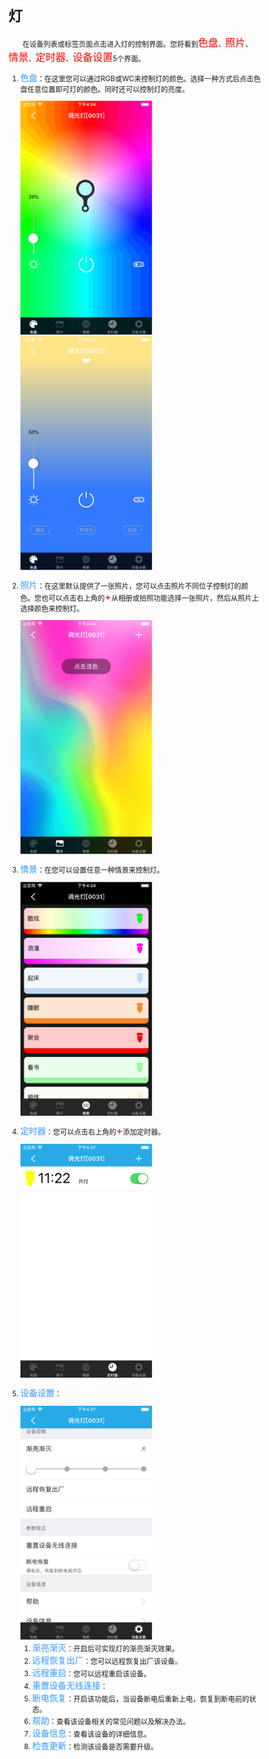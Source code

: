 # 灯

&emsp;&emsp;在设备列表或标签页面点击进入灯的控制界面。您将看到<font style='color:#ff0000;font-size:20px'>色盘</font>、<font style='color:#ff0000;font-size:20px'>照片</font>、<font style='color:#ff0000;font-size:20px'>情景</font>、<font style='color:#ff0000;font-size:20px'>定时器</font>、<font style='color:#ff0000;font-size:20px'>设备设置</font>5个界面。

1. <font style='color:#3699ff;font-size:17px'>色盘</font>：在这里您可以通过RGB或WC来控制灯的颜色。选择一种方式后点击色盘任意位置即可灯的颜色。同时还可以控制灯的亮度。

	<img src="../images/WiFi/灯/RGB.png" width = "262" height = "465">
	<img src="../images/WiFi/灯/WC.png" width = "262" height = "465">
	
2. <font style='color:#3699ff;font-size:17px'>照片</font>：在这里默认提供了一张照片，您可以点击照片不同位子控制灯的颜色。您也可以点击右上角的<font style='color:#ff0000;font-size:20px'>+</font>从相册或拍照功能选择一张照片，然后从照片上选择颜色来控制灯。

	<img src="../images/WiFi/灯/照片.png" width = "262" height = "465">
	
3. <font style='color:#3699ff;font-size:17px'>情景</font>：在您可以设置任意一种情景来控制灯。

	<img src="../images/WiFi/灯/情景.png" width = "262" height = "465">
	
4. <font style='color:#3699ff;font-size:17px'>定时器</font>：您可以点击右上角的<font style='color:#ff0000;font-size:20px'>+</font>添加定时器。

	<img src="../images/WiFi/灯/定时器.png" width = "262" height = "465">
	
5. <font style='color:#3699ff;font-size:17px'>设备设置</font>：

	<img src="../images/WiFi/灯/设置.png" width = "262" height = "465">
	
	1. <font style='color:#3699ff;font-size:17px'>渐亮渐灭</font>：开启后可实现灯的渐亮渐灭效果。
	2. <font style='color:#3699ff;font-size:17px'>远程恢复出厂</font>：您可以远程恢复出厂该设备。
	3. <font style='color:#3699ff;font-size:17px'>远程重启</font>：您可以远程重启该设备。
	4. <font style='color:#3699ff;font-size:17px'>重置设备无线连接</font>：
	5. <font style='color:#3699ff;font-size:17px'>断电恢复</font>：开启该功能后，当设备断电后重新上电，恢复到断电前的状态。
	6. <font style='color:#3699ff;font-size:17px'>帮助</font>：查看该设备相关的常见问题以及解决办法。
	7. <font style='color:#3699ff;font-size:17px'>设备信息</font>：查看该设备的详细信息。
	8. <font style='color:#3699ff;font-size:17px'>检查更新</font>：检测该设备是否需要升级。
